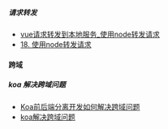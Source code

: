 ##### 请求转发

- [vue请求转发到本地服务_使用node转发请求](https://blog.csdn.net/weixin_39548541/article/details/110352442)
- [18. 使用node转发请求](https://github.com/zhongzihao-world/my-blog/tree/master/blogs/18.%20%E4%BD%BF%E7%94%A8node%E8%BD%AC%E5%8F%91%E8%AF%B7%E6%B1%82)

#### 跨域

##### koa 解决跨域问题

- [Koa前后端分离开发如何解决跨域问题](https://blog.csdn.net/weixin_40629244/article/details/102061187)
- [koa解决跨域问题](https://blog.csdn.net/feinifi/article/details/116236032)


